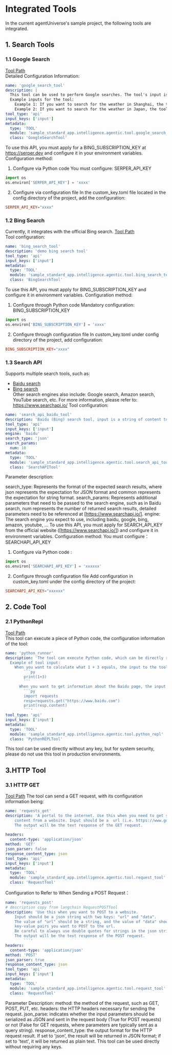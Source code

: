 # Integrated Tools

In the current agentUniverse's sample project, the following tools are integrated.

## 1. Search Tools

### 1.1 Google Search
[Tool Path](../../../../../../examples/sample_standard_app/intelligence/agentic/tool/google_search_tool.yaml)  
Detailed Configuration Information:

```yaml
name: 'google_search_tool'
description: |
  This tool can be used to perform Google searches. The tool's input is the content you want to search for.
  Example inputs for the tool:
    Example 1: If you want to search for the weather in Shanghai, the tool's input should be: "Shanghai weather today"
    Example 2: If you want to search for the weather in Japan, the tool's input should be: "Japan weather"
tool_type: 'api'
input_keys: ['input']
metadata:
  type: 'TOOL'
  module: 'sample_standard_app.intelligence.agentic.tool.google_search_tool'
  class: 'GoogleSearchTool'
```
To use this API, you must apply for a BING_SUBSCRIPTION_KEY at https://serper.dev and configure it in your environment variables. 
Configuration method:
1. Configure via Python code You must configure: SERPER_API_KEY

```python
import os
os.environ['SERPER_API_KEY'] = 'xxxx'
```
2. Configure via configuration file In the custom_key.toml file located in the config directory of the project, add the configuration:
```toml
SERPER_API_KEY="xxxx"
```


### 1.2 Bing Search 
Currently, it integrates with the official Bing search.
[Tool Path](../../../../../../examples/sample_standard_app/intelligence/agentic/tool/samples/bing_search_tool.yaml)  
Tool configuration:
```yaml
name: 'bing_search_tool'
description: 'demo bing search tool'
tool_type: 'api'
input_keys: ['input']
metadata:
  type: 'TOOL'
  module: 'sample_standard_app.intelligence.agentic.tool.bing_search_tool'
  class: 'BingSearchTool'
```
To use this API, you must apply for BING_SUBSCRIPTION_KEY and configure it in environment variables. 
Configuration method:
1. Configure through Python code
Mandatory configuration: BING_SUBSCRIPTION_KEY
```python
import os
os.environ['BING_SUBSCRIPTION_KEY'] = 'xxxx'
```
2. Configure through configuration file
In custom_key.toml under config directory of the project, add configuration:
```toml
BING_SUBSCRIPTION_KEY="xxxx"
```



### 1.3 Search API
Supports multiple search tools, such as: 
- [Baidu search](../../../../../../examples/sample_standard_app/intelligence/agentic/tool/samples/search_api_baidu_tool.yaml)
- [Bing search](../../../../../../examples/sample_standard_app/intelligence/agentic/tool/samples/search_api_bing_tool.yaml)  
Other search engines also include: Google search, Amazon search, YouTube search, etc. For more information, please refer to: https://www.searchapi.io/
Tool configuration:
```yaml
name: 'search_api_baidu_tool'
description: 'Baidu (Bing) search tool, input is a string of content to be searched, e.g.: input="What is the price of gold?"'
tool_type: 'api'
input_keys: ['input']
engine: 'baidu'
search_type: 'json'
search_params:
  num: 10
metadata:
  type: 'TOOL'
  module: 'sample_standard_app.intelligence.agentic.tool.search_api_tool'
  class: 'SearchAPITool'
```
Parameter description:

search_type: Represents the format of the expected search results, where json represents the expectation for JSON format and common represents the expectation for string format.
search_params: Represents additional parameters that need to be passed to the search engine, such as in Baidu search, num represents the number of returned search results, detailed parameters need to be referenced at [https://www.searchapi.io/].
engine: The search engine you expect to use, including baidu, google, bing, amazon, youtube, ... To use this API, you must apply for SEARCH_API_KEY from the official website ([https://www.searchapi.io/]) and configure it in environment variables.
Configuration method:
You must configure：SEARCHAPI_API_KEY
1. Configure via Python code :
```python
import os
os.environ['SEARCHAPI_API_KEY'] = 'xxxxxx'
```
2. Configure through configuration file
Add configuration in custom_key.toml under the config directory of the project:
```toml
SEARCHAPI_API_KEY="xxxxxx"
```


## 2. Code Tool

### 2.1 PythonRepl
[Tool Path](../../../../../../examples/sample_standard_app/intelligence/agentic/tool/python_repl_tool.yaml)  
This tool can execute a piece of Python code, the configuration information of the tool:  
```yaml
name: 'python_runner'
description: 'The tool can execute Python code, which can be directly run in PyCharm. The input to the tool must be valid Python code. If you want to view the execution result of the tool, you must use print(...) to print the content you want to view in the Python code.
  Example of tool input:
    When you want to calculate what 1 + 3 equals, the input to the tool should be:
        ```py 
        print(1+3)
        ```
      When you want to get information about the Baidu page, the input to the tool should be:
        ```py 
        import requests
        resp=requests.get("https://www.baidu.com")
        print(resp.content)
        ```'
tool_type: 'api'
input_keys: ['input']
metadata:
  type: 'TOOL'
  module: 'sample_standard_app.intelligence.agentic.tool.python_repl'
  class: 'PythonREPLTool'
```

This tool can be used directly without any key, but for system security, please do not use this tool in production environments.


## 3.HTTP Tool

### 3.1 HTTP GET
[Tool Path](../../../../../../examples/sample_standard_app/intelligence/agentic/tool/request_get_tool.yaml)
The tool can send a GET request, with its configuration information being:
```yaml
name: 'requests_get'
description: 'A portal to the internet. Use this when you need to get specific
    content from a website. Input should be a  url (i.e. https://www.google.com).
    The output will be the text response of the GET request.
        ```'
headers:
  content-type: 'application/json'
method: 'GET'
json_parser: false
response_content_type: json
tool_type: 'api'
input_keys: ['input']
metadata:
  type: 'TOOL'
  module: 'sample_standard_app.intelligence.agentic.tool.request_tool'
  class: 'RequestTool'
```
Configuration to Refer to When Sending a POST Request：
```yaml
name: 'requests_post'
# description copy from langchain RequestPOSTTool
description: 'Use this when you want to POST to a website.
    Input should be a json string with two keys: "url" and "data".
    The value of "url" should be a string, and the value of "data" should be a dictionary of 
    key-value pairs you want to POST to the url.
    Be careful to always use double quotes for strings in the json string
    The output will be the text response of the POST request.
        ```'
headers:
  content-type: 'application/json'
method: 'POST'
json_parser: true
response_content_type: json
tool_type: 'api'
input_keys: ['input']
metadata:
  type: 'TOOL'
  module: 'sample_standard_app.intelligence.agentic.tool.request_tool'
  class: 'RequestTool'
```
Parameter Description:
    method: the method of the request, such as GET, POST, PUT, etc.
    headers: the HTTP headers necessary for sending the request.
    json_parse: indicates whether the input parameters should be serialized as JSON and sent in the request body (True for POST requests) or not (False for GET requests, where parameters are typically sent as a query string).
    response_content_type: the output format for the HTTP request result. If set to 'json', the result will be returned in JSON format; if set to 'text', it will be returned as plain text.
This tool can be used directly without  requiring any keys.

